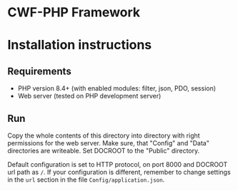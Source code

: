 CWF-PHP Framework
=================

# Installation instructions

## Requirements
* PHP version 8.4+ (with enabled modules: filter, json, PDO, session)
* Web server (tested on PHP development server)

## Run
Copy the whole contents of this directory into directory with right permissions
for the web server. Make sure, that "Config" and "Data" directories are
writeable. Set DOCROOT to the "Public" directory.

Default configuration is set to HTTP protocol, on port 8000 and DOCROOT url path
as `/`. If your configuration is different, remember to change settings in the
`url` section in the file `Config/application.json`.